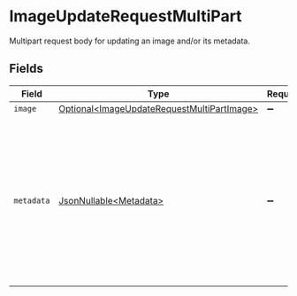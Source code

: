 # ImageUpdateRequestMultiPart

Multipart request body for updating an image and/or its metadata.


## Fields

| Field                                                                                                                                | Type                                                                                                                                 | Required                                                                                                                             | Description                                                                                                                          |
| ------------------------------------------------------------------------------------------------------------------------------------ | ------------------------------------------------------------------------------------------------------------------------------------ | ------------------------------------------------------------------------------------------------------------------------------------ | ------------------------------------------------------------------------------------------------------------------------------------ |
| `image`                                                                                                                              | [Optional\<ImageUpdateRequestMultiPartImage>](../../models/components/ImageUpdateRequestMultiPartImage.md)                           | :heavy_minus_sign:                                                                                                                   | N/A                                                                                                                                  |
| `metadata`                                                                                                                           | [JsonNullable\<Metadata>](../../models/components/Metadata.md)                                                                       | :heavy_minus_sign:                                                                                                                   | JSON-encoded metadata to update for the image.<br/><br/>Omit this field if not updating metadata, or send `null` to clear existing metadata. |